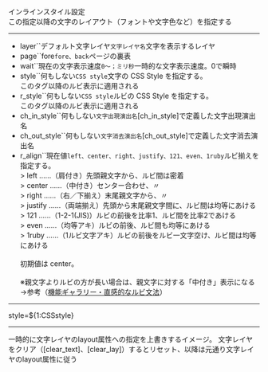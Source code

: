 インラインスタイル設定  
この指定以降の文字のレイアウト（フォントや文字色など）を指定する

***
- layer``デフォルト文字レイヤ`文字レイヤ名`文字を表示するレイヤ
- page``fore`fore、back`ページの裏表
- wait``現在の文字表示速度`0〜；ミリ秒`一時的な文字表示速度。0で瞬時
- style``何もしない`CSS style`文字の CSS Style を指定する。<br/>このタグ以降のルビ表示に適用される
- r_style``何もしない`CSS style`ルビの CSS Style を指定する。<br/>このタグ以降のルビ表示に適用される
- ch_in_style``何もしない`文字出現演出名`[ch_in_style]で定義した文字出現演出名
- ch_out_style``何もしない`文字消去演出名`[ch_out_style]で定義した文字消去演出名
- r_align``現在値`left、center、right、justify、121、even、1ruby`ルビ揃えを指定する。<br/>> left ……（肩付き）先頭親文字から、ルビ間は密着<br/>> center ……（中付き）センター合わせ、〃<br/>> right ……（右／下揃え）末尾親文字から、〃<br/>> justify ……（両端揃え）先頭から末尾親文字間に、ルビ間は均等にあける<br/>> 121 ……（1-2-1(JIS)）ルビの前後を比率1、ルビ間を比率2であける<br/>> even ……（均等アキ）ルビの前後、ルビ間も均等にあける<br/>> 1ruby ……（1ルビ文字アキ）ルビの前後をルビ一文字空け、ルビ間は均等にあける<br/><br/>初期値は center。<br/><br/>※親文字よりルビの方が長い場合は、親文字に対する「中付き」表示になる<br/>→参考（[機能ギャラリー・直感的なルビ文法](https://famibee.github.io/SKYNovel_gallery/index.html?cur=built_in_ruby)）

***
style=${1:CSSstyle}

***
一時的に文字レイヤのlayout属性への指定を上書きするイメージ。 文字レイヤをクリア（[clear_text]、[clear_lay]）するとリセット、以降は元通り文字レイヤのlayout属性に従う
